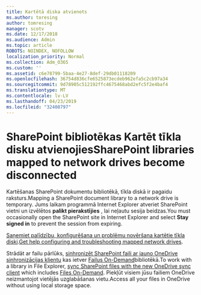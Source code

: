```yaml
---
title: Kartētā diska atvienots
ms.author: toresing
author: tomresing
manager: scotv
ms.date: 12/17/2018
ms.audience: Admin
ms.topic: article
ROBOTS: NOINDEX, NOFOLLOW
localization_priority: Normal
ms.collection: Adm_O365
ms.custom: ''
ms.assetid: c6e78799-5baa-4e27-8def-29db01118209
ms.openlocfilehash: 36754d836cfe6525873ecdeb962efa5c2cb97a34
ms.sourcegitcommit: 9d78905c512192ffc4675468abd2efc5f2e4baf4
ms.translationtype: MT
ms.contentlocale: lv-LV
ms.lasthandoff: 04/23/2019
ms.locfileid: "32408797"
---
```

# <a name="sharepoint-libraries-mapped-to-network-drives-become-disconnected"></a><span data-ttu-id="130b7-102">SharePoint bibliotēkas Kartēt tīkla disku atvienojies</span><span class="sxs-lookup"><span data-stu-id="130b7-102">SharePoint libraries mapped to network drives become disconnected</span></span>

<span data-ttu-id="130b7-103">Kartēšanas SharePoint dokumentu bibliotēkā, tīkla diskā ir pagaidu raksturs.</span><span class="sxs-lookup"><span data-stu-id="130b7-103">Mapping a SharePoint document library to a network drive is temporary.</span></span> <span data-ttu-id="130b7-104">Jums laikam programmā Internet Explorer atveriet SharePoint vietni un izvēlētos **palikt pierakstījies** , lai neļautu sesija beidzas.</span><span class="sxs-lookup"><span data-stu-id="130b7-104">You must occasionally open the SharePoint site in Internet Explorer and select **Stay signed in** to prevent the session from expiring.</span></span> 
  
<span data-ttu-id="130b7-105">[Saņemiet palīdzību, konfigurēšana un problēmu novēršana kartētie tīkla diski](https://support.office.com/article/ef399c67-4578-4c3a-adbe-0b489084eabe.aspx).</span><span class="sxs-lookup"><span data-stu-id="130b7-105">[Get help configuring and troubleshooting mapped network drives](https://support.office.com/article/ef399c67-4578-4c3a-adbe-0b489084eabe.aspx).</span></span>
  
<span data-ttu-id="130b7-106">Strādāt ar failu pārlūks, [sinhronizēt SharePoint faili ar jauno OneDrive sinhronizācijas klientu](https://support.office.com/article/6de9ede8-5b6e-4503-80b2-6190f3354a88.aspx) kas ietver [Failus On-Demand](https://support.office.com/article/0e6860d3-d9f3-4971-b321-7092438fb38e.aspx)bibliotēkā.</span><span class="sxs-lookup"><span data-stu-id="130b7-106">To work with a library in File Explorer, [sync SharePoint files with the new OneDrive sync client](https://support.office.com/article/6de9ede8-5b6e-4503-80b2-6190f3354a88.aspx) which includes [Files On-Demand](https://support.office.com/article/0e6860d3-d9f3-4971-b321-7092438fb38e.aspx).</span></span> <span data-ttu-id="130b7-107">Piekļūt visiem jūsu failiem OneDrive neizmantojot vietējās uzglabāšanas vietu.</span><span class="sxs-lookup"><span data-stu-id="130b7-107">Access all your files in OneDrive without using local storage space.</span></span>
  

